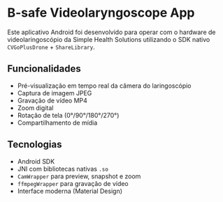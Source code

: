 # B-safe Videolaryngoscope App

Este aplicativo Android foi desenvolvido para operar com o hardware de videolaringoscópio da Simple Health Solutions utilizando o SDK nativo `CVGoPlusDrone` + `ShareLibrary`.

## Funcionalidades
- Pré-visualização em tempo real da câmera do laringoscópio
- Captura de imagem JPEG
- Gravação de vídeo MP4
- Zoom digital
- Rotação de tela (0°/90°/180°/270°)
- Compartilhamento de mídia

## Tecnologias
- Android SDK
- JNI com bibliotecas nativas `.so`
- `CamWrapper` para preview, snapshot e zoom
- `ffmpegWrapper` para gravação de vídeo
- Interface moderna (Material Design)

